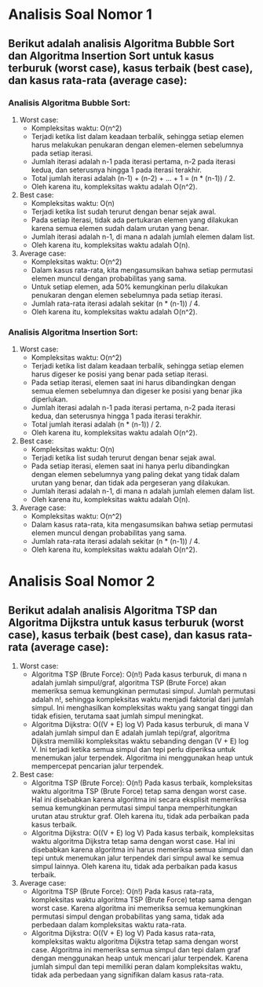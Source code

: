 # Analisis Soal Nomor 1

## Berikut adalah analisis Algoritma Bubble Sort dan Algoritma Insertion Sort untuk kasus terburuk (worst case), kasus terbaik (best case), dan kasus rata-rata (average case):

### Analisis Algoritma Bubble Sort:

1. Worst case:
	- Kompleksitas waktu: O(n^2)
	- Terjadi ketika list dalam keadaan terbalik, sehingga setiap elemen harus melakukan penukaran dengan elemen-elemen sebelumnya pada setiap iterasi.
	- Jumlah iterasi adalah n-1 pada iterasi pertama, n-2 pada iterasi kedua, dan seterusnya hingga 1 pada iterasi terakhir.
	- Total jumlah iterasi adalah (n-1) + (n-2) + ... + 1 = (n * (n-1)) / 2.
	- Oleh karena itu, kompleksitas waktu adalah O(n^2).
2. Best case:
	- Kompleksitas waktu: O(n)
	- Terjadi ketika list sudah terurut dengan benar sejak awal.
	- Pada setiap iterasi, tidak ada pertukaran elemen yang dilakukan karena semua elemen sudah dalam urutan yang benar.
	- Jumlah iterasi adalah n-1, di mana n adalah jumlah elemen dalam list.
	- Oleh karena itu, kompleksitas waktu adalah O(n).
3. Average case:
	- Kompleksitas waktu: O(n^2)
	- Dalam kasus rata-rata, kita mengasumsikan bahwa setiap permutasi elemen muncul dengan probabilitas yang sama.
	- Untuk setiap elemen, ada 50% kemungkinan perlu dilakukan penukaran dengan elemen sebelumnya pada setiap iterasi.
	- Jumlah rata-rata iterasi adalah sekitar (n * (n-1)) / 4.
	- Oleh karena itu, kompleksitas waktu adalah O(n^2).

### Analisis Algoritma Insertion Sort:

1. Worst case:
	- Kompleksitas waktu: O(n^2)
	- Terjadi ketika list dalam keadaan terbalik, sehingga setiap elemen harus digeser ke posisi yang benar pada setiap iterasi.
	- Pada setiap iterasi, elemen saat ini harus dibandingkan dengan semua elemen sebelumnya dan digeser ke posisi yang benar jika diperlukan.
	- Jumlah iterasi adalah n-1 pada iterasi pertama, n-2 pada iterasi kedua, dan seterusnya hingga 1 pada iterasi terakhir.
	- Total jumlah iterasi adalah (n * (n-1)) / 2.
	- Oleh karena itu, kompleksitas waktu adalah O(n^2).
2. Best case:
	- Kompleksitas waktu: O(n)
	- Terjadi ketika list sudah terurut dengan benar sejak awal.
	- Pada setiap iterasi, elemen saat ini hanya perlu dibandingkan dengan elemen sebelumnya yang paling dekat yang tidak dalam urutan yang benar, dan tidak ada pergeseran yang dilakukan.
	- Jumlah iterasi adalah n-1, di mana n adalah jumlah elemen dalam list.
	- Oleh karena itu, kompleksitas waktu adalah O(n).
3. Average case:
	- Kompleksitas waktu: O(n^2)
	- Dalam kasus rata-rata, kita mengasumsikan bahwa setiap permutasi elemen muncul dengan probabilitas yang sama.
	- Jumlah rata-rata iterasi adalah sekitar (n * (n-1)) / 4.
	- Oleh karena itu, kompleksitas waktu adalah O(n^2).

# Analisis Soal Nomor 2

## Berikut adalah analisis Algoritma TSP dan Algoritma Dijkstra untuk kasus terburuk (worst case), kasus terbaik (best case), dan kasus rata-rata (average case):

1. Worst case:
    - Algoritma TSP (Brute Force): O(n!)
        Pada kasus terburuk, di mana n adalah jumlah simpul/graf, algoritma TSP (Brute Force) akan memeriksa semua kemungkinan permutasi simpul. Jumlah permutasi adalah n!, sehingga kompleksitas waktu menjadi faktorial dari jumlah simpul. Ini menghasilkan kompleksitas waktu yang sangat tinggi dan tidak efisien, terutama saat jumlah simpul meningkat.
    - Algoritma Dijkstra: O((V + E) log V)
        Pada kasus terburuk, di mana V adalah jumlah simpul dan E adalah jumlah tepi/graf, algoritma Dijkstra memiliki kompleksitas waktu sebanding dengan (V + E) log V. Ini terjadi ketika semua simpul dan tepi perlu diperiksa untuk menemukan jalur terpendek. Algoritma ini menggunakan heap untuk mempercepat pencarian jalur terpendek.
2. Best case:
    - Algoritma TSP (Brute Force): O(n!)
        Pada kasus terbaik, kompleksitas waktu algoritma TSP (Brute Force) tetap sama dengan worst case. Hal ini disebabkan karena algoritma ini secara eksplisit memeriksa semua kemungkinan permutasi simpul tanpa memperhitungkan urutan atau struktur graf. Oleh karena itu, tidak ada perbaikan pada kasus terbaik.
    - Algoritma Dijkstra: O((V + E) log V)
        Pada kasus terbaik, kompleksitas waktu algoritma Dijkstra tetap sama dengan worst case. Hal ini disebabkan karena algoritma ini harus memeriksa semua simpul dan tepi untuk menemukan jalur terpendek dari simpul awal ke semua simpul lainnya. Oleh karena itu, tidak ada perbaikan pada kasus terbaik.
3. Average case:
   - Algoritma TSP (Brute Force): O(n!)
        Pada kasus rata-rata, kompleksitas waktu algoritma TSP (Brute Force) tetap sama dengan worst case. Karena algoritma ini memeriksa semua kemungkinan permutasi simpul dengan probabilitas yang sama, tidak ada perbedaan dalam kompleksitas waktu rata-rata.
   - Algoritma Dijkstra: O((V + E) log V)
        Pada kasus rata-rata, kompleksitas waktu algoritma Dijkstra tetap sama dengan worst case. Algoritma ini memeriksa semua simpul dan tepi dalam graf dengan menggunakan heap untuk mencari jalur terpendek. Karena jumlah simpul dan tepi memiliki peran dalam kompleksitas waktu, tidak ada perbedaan yang signifikan dalam kasus rata-rata.

